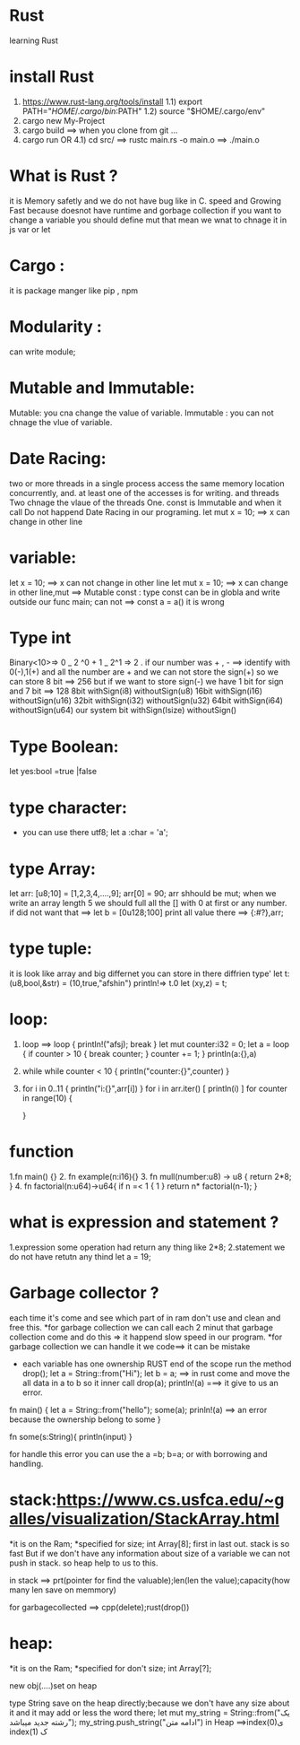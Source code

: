 # Rust

learning Rust

# install Rust

1. https://www.rust-lang.org/tools/install
   1.1) export PATH="$HOME/.cargo/bin:$PATH"
   1.2) source "$HOME/.cargo/env"
2. cargo new My-Project
3. cargo build ==> when you clone from git ...
4. cargo run
   OR
   4.1) cd src/ ==> rustc main.rs -o main.o ==> ./main.o<binary>

# What is Rust ?

it is Memory safetly and we do not have bug like in C.
speed and Growing Fast because doesnot have runtime and gorbage collection
if you want to change a variable you should define mut that mean we wnat to chnage it in js var or let

# Cargo :

it is package manger like pip , npm

# Modularity :

can write module;

# Mutable and Immutable:

Mutable: you cna change the value of variable.
Immutable : you can not chnage the vlue of variable.

# Date Racing:

two or more threads in a single process access the same memory location concurrently, and. at least one of the accesses is for writing.
and threads Two chnage the vlaue of the threads One.
const is Immutable and when it call Do not happend Date Racing in our programing.
let mut x = 10; ==> x can change in other line

# variable:

let x = 10; ==> x can not change in other line
let mut x = 10; ==> x can change in other line,mut ==> Mutable
const : type
const can be in globla and write outside our func main;
can not ==> const a = a() it is wrong

# Type int

Binary<10>=> 0 _ 2 ^0 + 1 _ 2^1 => 2
. if our number was + , - ==> identify with 0(-),1(+) and all the number are + and we can not store the sign(+) so we can store 8 bit ==> 256
but if we want to store sign(-) we have 1 bit for sign and 7 bit ==> 128
8bit withSign(i8) withoutSign(u8)
16bit withSign(i16) withoutSign(u16)
32bit withSign(i32) withoutSign(u32)
64bit withSign(i64) withoutSign(u64)
our system bit withSign(Isize) withoutSign()

# Type Boolean:

let yes:bool =true |false

# type character:

- you can use there utf8;
  let a :char = 'a';

# type Array:

let arr: [u8;10] = [1,2,3,4,....,9];
arr[0] = 90; arr shhould be mut;
when we write an array length 5 we should full all the [] with 0 at first or any number.
if did not want that ==> let b = [0u128;100]
print all value there ==> {:#?},arr;

# type tuple:

it is look like array and big differnet you can store in there diffrien type'
let t:(u8,bool,&str) = (10,true,"afshin")
println!=> t.0
let (xy,z) = t;

# loop:

1. loop ==>
   loop {
   println!("afsj);
   break
   }
   let mut counter:i32 = 0;
   let a = loop {
   if counter > 10 {
   break counter;
   }
   counter += 1;
   }
   println(a:{},a)
2. while
   while counter < 10 {
   println("counter:{}",counter)
   }

3. for i in 0..11 {
   println("i:{}",arr[i])
   }
   for i in arr.iter() [
   println(i)
   ]
   for counter in range(10) {

   }

# function

1.fn main() {} 2. fn example(n:i16){} 3. fn mull(number:u8) -> u8 {
return 2\*8;
} 4. fn factorial(n:u64)->u64{
if n =< 1 {
1
}
return n\* factorial(n-1);
}

# what is expression and statement ?

1.expression some operation had return any thing like 2\*8;
2.statement we do not have retutn any thind let a = 19;

# Garbage collector ?

each time it's come and see which part of in ram don't use and clean and free this.
*for garbage collection we can call each 2 minut that garbage collection come and do this => it happend slow speed in our program.
*for garbage collection we can handle it we code==> it can be mistake

- each variable has one ownership
  RUST end of the scope run the method drop();
  let a = String::from("Hi");
  let b = a; ==> in rust come and move the all data in a to b so it inner call drop(a);
  println!(a) ===> it give to us an error.

fn main() {
let a = String::from("hello");
some(a);
prinln!(a) ==> an error because the ownership belong to some
}

fn some(s:String){
println(input)
}

for handle this error you can use the
a =b;
b=a;
or with borrowing and handling.

# stack:https://www.cs.usfca.edu/~galles/visualization/StackArray.html

*it is on the Ram;
*specified for size; int Array[8];
first in last out.
stack is so fast But if we don't have any information about size of a variable we can not push in stack. so heap help to us to this.

in stack ==> prt(pointer for find the valuable);len(len the value);capacity(how many len save on memmory)

for garbagecollected ==> cpp(delete);rust(drop())

# heap:

*it is on the Ram;
*specified for don't size; int Array[?];

new obj(....)set on heap

type String save on the heap directly;because we don't have any size about it and it may add or less the word there;
let mut my_string = String::from("یک رشته جدید میباشد");
my_string.push_string("ادامه متن")
in Heap ==>index(0)ی index(1) ک
